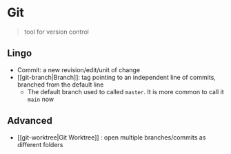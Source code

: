 # Git 

> tool for version control

## Lingo 

- Commit: a new revision/edit/unit of change
- [[git-branch|Branch]]: tag pointing to an independent line of commits, branched from the default line 
	- The default branch used to called `master`. It is more common to call it  `main` now


## Advanced

- [[git-worktree|Git Worktree]] : open multiple branches/commits as different folders
